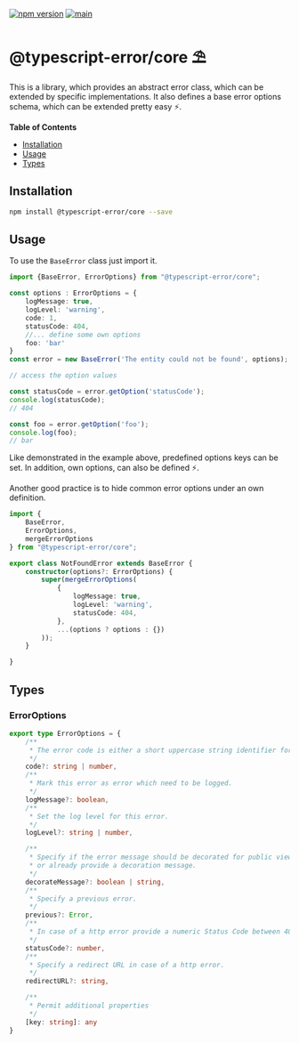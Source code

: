 [![npm version](https://badge.fury.io/js/@typescript-error%2Fcore.svg)](https://badge.fury.io/js/@typescript-error%2Fcore)
[![main](https://github.com/Tada5hi/typescript-error/actions/workflows/main.yml/badge.svg)](https://github.com/Tada5hi/typescript-error/actions/workflows/main.yml)
# @typescript-error/core ⛱

This is a library, which provides an abstract error class, which can be extended by specific implementations.
It also defines a base error options schema, which can be extended pretty easy ⚡.

**Table of Contents**

- [Installation](#installation)
- [Usage](#usage)
- [Types](#types)

## Installation

```bash
npm install @typescript-error/core --save
```

## Usage

To use the `BaseError` class just import it.

```typescript
import {BaseError, ErrorOptions} from "@typescript-error/core";

const options : ErrorOptions = {
    logMessage: true,
    logLevel: 'warning',
    code: 1,
    statusCode: 404,
    //... define some own options
    foo: 'bar'
}
const error = new BaseError('The entity could not be found', options);

// access the option values

const statusCode = error.getOption('statusCode');
console.log(statusCode);
// 404

const foo = error.getOption('foo');
console.log(foo);
// bar
```
Like demonstrated in the example above, predefined options keys can be set. In addition, own options,
can also be defined ⚡.

Another good practice is to hide common error options under an own definition.

```typescript
import {
    BaseError, 
    ErrorOptions,
    mergeErrorOptions
} from "@typescript-error/core";

export class NotFoundError extends BaseError {
    constructor(options?: ErrorOptions) {
        super(mergeErrorOptions(
            {
                logMessage: true,
                logLevel: 'warning',
                statusCode: 404,   
            },
            ...(options ? options : {})
        ));
    }

}
```

## Types

### ErrorOptions
```typescript
export type ErrorOptions = {
    /**
     * The error code is either a short uppercase string identifier for the error or a numeric error code. For example: SERVER_ERROR
     */
    code?: string | number,
    /**
     * Mark this error as error which need to be logged.
     */
    logMessage?: boolean,
    /**
     * Set the log level for this error.
     */
    logLevel?: string | number,

    /**
     * Specify if the error message should be decorated for public view
     * or already provide a decoration message.
     */
    decorateMessage?: boolean | string,
    /**
     * Specify a previous error.
     */
    previous?: Error,
    /**
     * In case of a http error provide a numeric Status Code between 400-599.
     */
    statusCode?: number,
    /**
     * Specify a redirect URL in case of a http error.
     */
    redirectURL?: string,

    /**
     * Permit additional properties
     */
    [key: string]: any
}
```
